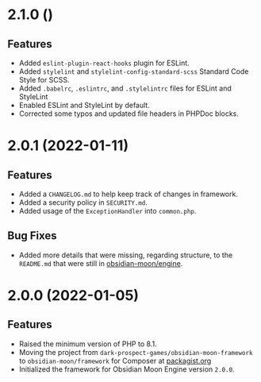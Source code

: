 <a name="2.1.0"></a>
# 2.1.0 ()

<a name="2.1.0.features"></a>
## Features

* Added `eslint-plugin-react-hooks` plugin for ESLint.
* Added `stylelint` and `stylelint-config-standard-scss` Standard Code Style for SCSS.
* Added `.babelrc`, `.eslintrc`, and `.stylelintrc` files for ESLint and StyleLint
* Enabled ESLint and StyleLint by default.
* Corrected some typos and updated file headers in PHPDoc blocks.

<a name="2.0.1"></a>
# 2.0.1 (2022-01-11)

<a name="2.0.1.features"></a>
## Features

* Added a `CHANGELOG.md` to help keep track of changes in framework.
* Added a security policy in `SECURITY.md`.
* Added usage of the `ExceptionHandler` into `common.php`.

<a name="2.0.1.bug-fixes"></a>
## Bug Fixes

* Added more details that were missing, regarding structure, to the `README.md` that were still in
  [obsidian-moon/engine](https://packagist.org/packages/obsidian-moon/engine).

<a name="2.0.0"></a>
# 2.0.0 (2022-01-05)

<a name="2.0.0.features"></a>
## Features

* Raised the minimum version of PHP to 8.1.
* Moving the project from `dark-prospect-games/obsidian-moon-framework` to `obsidian-moon/framework` for Composer at
  [packagist.org](https://packagist.org/packages/obsidian-moon/framework)
* Initialized the framework for Obsidian Moon Engine version `2.0.0`.
